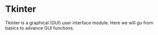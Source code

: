 # Tkinter
Tkinter is a graphical (GUI) user interface module. Here we will go from basics to advance GUI functions. 
